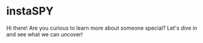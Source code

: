 # instaSPY
Hi there! Are you curious to learn more about someone special? Let's dive in and see what we can uncover!
